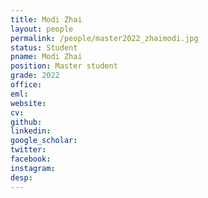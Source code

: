 ```yaml
---
title: Modi Zhai
layout: people
permalink: /people/master2022_zhaimodi.jpg
status: Student
pname: Modi Zhai
position: Master student
grade: 2022
office: 
eml: 
website: 
cv: 
github: 
linkedin:
google_scholar: 
twitter: 
facebook: 
instagram:
desp: 
---
```

